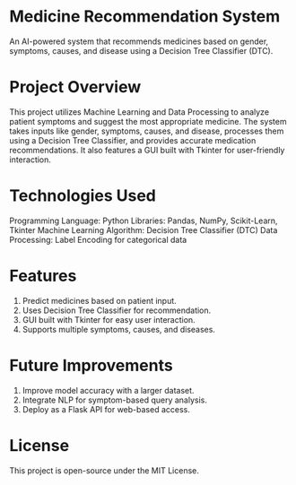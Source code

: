 # Medicine Recommendation System 
An AI-powered system that recommends medicines based on gender, symptoms, causes, and disease using a Decision Tree Classifier (DTC).

# Project Overview
This project utilizes Machine Learning and Data Processing to analyze patient symptoms and suggest the most appropriate medicine. The system takes inputs like gender, symptoms, causes, and disease, processes them using a Decision Tree Classifier, and provides accurate medication recommendations. It also features a GUI built with Tkinter for user-friendly interaction.

# Technologies Used
Programming Language: Python
Libraries: Pandas, NumPy, Scikit-Learn, Tkinter
Machine Learning Algorithm: Decision Tree Classifier (DTC)
Data Processing: Label Encoding for categorical data

# Features
1. Predict medicines based on patient input.
2. Uses Decision Tree Classifier for recommendation.
3. GUI built with Tkinter for easy user interaction.
4. Supports multiple symptoms, causes, and diseases.

# Future Improvements
1. Improve model accuracy with a larger dataset.
2. Integrate NLP for symptom-based query analysis.
3. Deploy as a Flask API for web-based access.

# License
This project is open-source under the MIT License.
